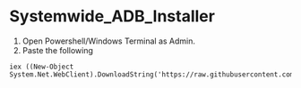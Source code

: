 # Systemwide_ADB_Installer

1. Open Powershell/Windows Terminal as Admin.
2. Paste the following
```
iex ((New-Object System.Net.WebClient).DownloadString('https://raw.githubusercontent.com/thegamerhat/Systemwide_ADB_Installer/main/systemwide_adb.ps1'))
```
